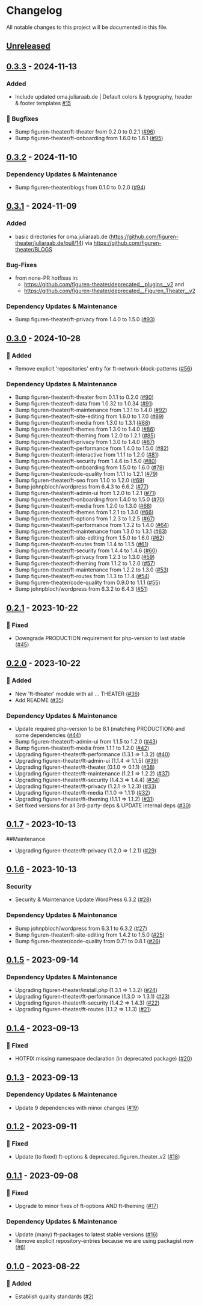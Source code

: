 # Changelog

All notable changes to this project will be documented in this file.

## [Unreleased](https://github.com/figuren-theater/ft-platform-collection/compare/0.3.3...HEAD)

## [0.3.3](https://github.com/figuren-theater/ft-platform-collection/compare/0.3.2...0.3.3) - 2024-11-13

### Added

- Include updated oma.juliaraab.de | Default colors & typography, header & footer templates [#15](https://github.com/figuren-theater/juliaraab.de/pull/15)

### :bug: Bugfixes

- Bump figuren-theater/ft-theater from 0.2.0 to 0.2.1 ([#96](https://github.com/figuren-theater/ft-platform-collection/pull/96))
- Bump figuren-theater/ft-onboarding from 1.6.0 to 1.6.1 ([#95](https://github.com/figuren-theater/ft-platform-collection/pull/95))

## [0.3.2](https://github.com/figuren-theater/ft-platform-collection/compare/0.3.1...0.3.2) - 2024-11-10

### Dependency Updates & Maintenance

- Bump figuren-theater/blogs from 0.1.0 to 0.2.0 ([#94](https://github.com/figuren-theater/ft-platform-collection/pull/94))

## [0.3.1](https://github.com/figuren-theater/ft-platform-collection/compare/0.3.0...0.3.1) - 2024-11-09

### Added

- basic directories for oma.juliaraab.de (https://github.com/figuren-theater/juliaraab.de/pull/14) via https://github.com/figuren-theater/BLOGS

### Bug-Fixes

- from none-PR hotfixes in:
  - https://github.com/figuren-theater/deprecated__plugins__v2 and
  - https://github.com/figuren-theater/deprecated__Figuren_Theater__v2
  

### Dependency Updates & Maintenance

- Bump figuren-theater/ft-privacy from 1.4.0 to 1.5.0 ([#93](https://github.com/figuren-theater/ft-platform-collection/pull/93))

## [0.3.0](https://github.com/figuren-theater/ft-platform-collection/compare/0.2.1...0.3.0) - 2024-10-28

### 🚀 Added

- Remove explicit 'repositories' entry for ft-network-block-patterns ([#56](https://github.com/figuren-theater/ft-platform-collection/pull/56))

### Dependency Updates & Maintenance

- Bump figuren-theater/ft-theater from 0.1.1 to 0.2.0 ([#90](https://github.com/figuren-theater/ft-platform-collection/pull/90))
- Bump figuren-theater/ft-data from 1.0.32 to 1.0.34 ([#91](https://github.com/figuren-theater/ft-platform-collection/pull/91))
- Bump figuren-theater/ft-maintenance from 1.3.1 to 1.4.0 ([#92](https://github.com/figuren-theater/ft-platform-collection/pull/92))
- Bump figuren-theater/ft-site-editing from 1.6.0 to 1.7.0 ([#89](https://github.com/figuren-theater/ft-platform-collection/pull/89))
- Bump figuren-theater/ft-media from 1.3.0 to 1.3.1 ([#88](https://github.com/figuren-theater/ft-platform-collection/pull/88))
- Bump figuren-theater/ft-themes from 1.3.0 to 1.4.0 ([#86](https://github.com/figuren-theater/ft-platform-collection/pull/86))
- Bump figuren-theater/ft-theming from 1.2.0 to 1.2.1 ([#85](https://github.com/figuren-theater/ft-platform-collection/pull/85))
- Bump figuren-theater/ft-privacy from 1.3.0 to 1.4.0 ([#87](https://github.com/figuren-theater/ft-platform-collection/pull/87))
- Bump figuren-theater/ft-performance from 1.4.0 to 1.5.0 ([#82](https://github.com/figuren-theater/ft-platform-collection/pull/82))
- Bump figuren-theater/ft-interactive from 1.1.1 to 1.2.0 ([#81](https://github.com/figuren-theater/ft-platform-collection/pull/81))
- Bump figuren-theater/ft-security from 1.4.6 to 1.5.0 ([#80](https://github.com/figuren-theater/ft-platform-collection/pull/80))
- Bump figuren-theater/ft-onboarding from 1.5.0 to 1.6.0 ([#78](https://github.com/figuren-theater/ft-platform-collection/pull/78))
- Bump figuren-theater/code-quality from 1.1.1 to 1.2.1 ([#79](https://github.com/figuren-theater/ft-platform-collection/pull/79))
- Bump figuren-theater/ft-seo from 1.1.0 to 1.2.0 ([#69](https://github.com/figuren-theater/ft-platform-collection/pull/69))
- Bump johnpbloch/wordpress from 6.4.3 to 6.6.2 ([#77](https://github.com/figuren-theater/ft-platform-collection/pull/77))
- Bump figuren-theater/ft-admin-ui from 1.2.0 to 1.2.1 ([#71](https://github.com/figuren-theater/ft-platform-collection/pull/71))
- Bump figuren-theater/ft-onboarding from 1.4.0 to 1.5.0 ([#70](https://github.com/figuren-theater/ft-platform-collection/pull/70))
- Bump figuren-theater/ft-media from 1.2.0 to 1.3.0 ([#68](https://github.com/figuren-theater/ft-platform-collection/pull/68))
- Bump figuren-theater/ft-themes from 1.2.1 to 1.3.0 ([#66](https://github.com/figuren-theater/ft-platform-collection/pull/66))
- Bump figuren-theater/ft-options from 1.2.3 to 1.2.5 ([#67](https://github.com/figuren-theater/ft-platform-collection/pull/67))
- Bump figuren-theater/ft-performance from 1.3.2 to 1.4.0 ([#64](https://github.com/figuren-theater/ft-platform-collection/pull/64))
- Bump figuren-theater/ft-maintenance from 1.3.0 to 1.3.1 ([#63](https://github.com/figuren-theater/ft-platform-collection/pull/63))
- Bump figuren-theater/ft-site-editing from 1.5.0 to 1.6.0 ([#62](https://github.com/figuren-theater/ft-platform-collection/pull/62))
- Bump figuren-theater/ft-routes from 1.1.4 to 1.1.5 ([#61](https://github.com/figuren-theater/ft-platform-collection/pull/61))
- Bump figuren-theater/ft-security from 1.4.4 to 1.4.6 ([#60](https://github.com/figuren-theater/ft-platform-collection/pull/60))
- Bump figuren-theater/ft-privacy from 1.2.3 to 1.3.0 ([#59](https://github.com/figuren-theater/ft-platform-collection/pull/59))
- Bump figuren-theater/ft-theming from 1.1.2 to 1.2.0 ([#57](https://github.com/figuren-theater/ft-platform-collection/pull/57))
- Bump figuren-theater/ft-maintenance from 1.2.2 to 1.3.0 ([#53](https://github.com/figuren-theater/ft-platform-collection/pull/53))
- Bump figuren-theater/ft-routes from 1.1.3 to 1.1.4 ([#54](https://github.com/figuren-theater/ft-platform-collection/pull/54))
- Bump figuren-theater/code-quality from 0.9.0 to 1.1.1 ([#55](https://github.com/figuren-theater/ft-platform-collection/pull/55))
- Bump johnpbloch/wordpress from 6.3.2 to 6.4.3 ([#51](https://github.com/figuren-theater/ft-platform-collection/pull/51))

## [0.2.1](https://github.com/figuren-theater/ft-platform-collection/compare/0.2.0...0.2.1) - 2023-10-22

### 🐛 Fixed

- Downgrade PRODUCTION requirement for php-version to last stable ([#45](https://github.com/figuren-theater/ft-platform-collection/pull/45))

## [0.2.0](https://github.com/figuren-theater/ft-platform-collection/compare/0.1.7...0.2.0) - 2023-10-22

### 🚀 Added

- New 'ft-theater' module with all ... THEATER ([#36](https://github.com/figuren-theater/ft-platform-collection/pull/36))
- Add README ([#35](https://github.com/figuren-theater/ft-platform-collection/pull/35))

### Dependency Updates & Maintenance

- Update required php-version to be 8.1 (matching PRODUCTION) and some dependencies ([#44](https://github.com/figuren-theater/ft-platform-collection/pull/44))
- Bump figuren-theater/ft-admin-ui from 1.1.5 to 1.2.0 ([#43](https://github.com/figuren-theater/ft-platform-collection/pull/43))
- Bump figuren-theater/ft-media from 1.1.1 to 1.2.0 ([#42](https://github.com/figuren-theater/ft-platform-collection/pull/42))
- Upgrading figuren-theater/ft-performance (1.3.1 => 1.3.2) ([#40](https://github.com/figuren-theater/ft-platform-collection/pull/40))
- Upgrading figuren-theater/ft-admin-ui (1.1.4 => 1.1.5) ([#39](https://github.com/figuren-theater/ft-platform-collection/pull/39))
- Upgrading figuren-theater/ft-theater (0.1.0 => 0.1.1) ([#38](https://github.com/figuren-theater/ft-platform-collection/pull/38))
- Upgrading figuren-theater/ft-maintenance (1.2.1 => 1.2.2) ([#37](https://github.com/figuren-theater/ft-platform-collection/pull/37))
- Upgrading figuren-theater/ft-security (1.4.3 => 1.4.4) ([#34](https://github.com/figuren-theater/ft-platform-collection/pull/34))
- Upgrading figuren-theater/ft-privacy (1.2.1 => 1.2.3) ([#33](https://github.com/figuren-theater/ft-platform-collection/pull/33))
- Upgrading figuren-theater/ft-media (1.1.0 => 1.1.1) ([#32](https://github.com/figuren-theater/ft-platform-collection/pull/32))
- Upgrading figuren-theater/ft-theming (1.1.1 => 1.1.2) ([#31](https://github.com/figuren-theater/ft-platform-collection/pull/31))
- Set fixed versions for all 3rd-party-deps & UPDATE internal deps ([#30](https://github.com/figuren-theater/ft-platform-collection/pull/30))

## [0.1.7](https://github.com/figuren-theater/ft-platform-collection/compare/0.1.6...0.1.7) - 2023-10-13

##Maintenance

- Upgrading figuren-theater/ft-privacy (1.2.0 => 1.2.1) ([#29](https://github.com/figuren-theater/ft-platform-collection/pull/29))

## [0.1.6](https://github.com/figuren-theater/ft-platform-collection/compare/0.1.5...0.1.6) - 2023-10-13

### Security

- Security & Maintenance Update WordPress 6.3.2 ([#28](https://github.com/figuren-theater/ft-platform-collection/pull/28))

### Dependency Updates & Maintenance

- Bump johnpbloch/wordpress from 6.3.1 to 6.3.2 ([#27](https://github.com/figuren-theater/ft-platform-collection/pull/27))
- Bump figuren-theater/ft-site-editing from 1.4.2 to 1.5.0 ([#25](https://github.com/figuren-theater/ft-platform-collection/pull/25))
- Bump figuren-theater/code-quality from 0.7.1 to 0.8.1 ([#26](https://github.com/figuren-theater/ft-platform-collection/pull/26))

## [0.1.5](https://github.com/figuren-theater/ft-platform-collection/compare/0.1.4...0.1.5) - 2023-09-14

### Dependency Updates & Maintenance

- Upgrading figuren-theater/install.php (1.3.1 => 1.3.2) ([#24](https://github.com/figuren-theater/ft-platform-collection/pull/24))
- Upgrading figuren-theater/ft-performance (1.3.0 => 1.3.1) ([#23](https://github.com/figuren-theater/ft-platform-collection/pull/23))
- Upgrading figuren-theater/ft-security (1.4.2 => 1.4.3) ([#22](https://github.com/figuren-theater/ft-platform-collection/pull/22))
- Upgrading figuren-theater/ft-routes (1.1.2 => 1.1.3) ([#21](https://github.com/figuren-theater/ft-platform-collection/pull/21))

## [0.1.4](https://github.com/figuren-theater/ft-platform-collection/compare/0.1.3...0.1.4) - 2023-09-13

### 🐛 Fixed

- HOTFIX missing namespace declaration (in deprecated package) ([#20](https://github.com/figuren-theater/ft-platform-collection/pull/20))

## [0.1.3](https://github.com/figuren-theater/ft-platform-collection/compare/0.1.2...0.1.3) - 2023-09-13

### Dependency Updates & Maintenance

- Update 9 dependencies with minor changes ([#19](https://github.com/figuren-theater/ft-platform-collection/pull/19))

## [0.1.2](https://github.com/figuren-theater/ft-platform-collection/compare/0.1.1...0.1.2) - 2023-09-11

### 🐛 Fixed

- Update (to fixed) ft-options & deprecated_figuren_theater_v2 ([#18](https://github.com/figuren-theater/ft-platform-collection/pull/18))

## [0.1.1](https://github.com/figuren-theater/ft-platform-collection/compare/0.1.0...0.1.1) - 2023-09-08

### 🐛 Fixed

- Upgrade to minor fixes of ft-options AND ft-theming ([#17](https://github.com/figuren-theater/ft-platform-collection/pull/17))

### Dependency Updates & Maintenance

- Update (many) ft-packages to latest stable versions ([#16](https://github.com/figuren-theater/ft-platform-collection/pull/16))
- Remove explicit repository-entries because we are using packagist now ([#6](https://github.com/figuren-theater/ft-platform-collection/pull/6))

## [0.1.0](https://github.com/figuren-theater/ft-platform-collection/compare/0.1.0...0.1.0) - 2023-08-22

### 🚀 Added

- Establish quality standards ([#2](https://github.com/figuren-theater/ft-platform-collection/pull/2))
